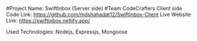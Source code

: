 #Project Name: SwiftInbox (Server side)
#Team CodeCrafters
Client side Code Link: https://github.com/mdshahadat12/SwiftInbox-Client
Live Website Link: https://swiftinbox.netlify.app/

Used Technologies: Nodejs, Expressjs, Mongoose
